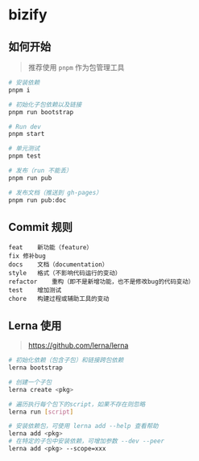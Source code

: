 # bizify

## 如何开始

> 推荐使用 `pnpm` 作为包管理工具

```bash
# 安装依赖
pnpm i

# 初始化子包依赖以及链接
pnpm run bootstrap

# Run dev
pnpm start

# 单元测试
pnpm test

# 发布（run 不能丢）
pnpm run pub

# 发布文档（推送到 gh-pages）
pnpm run pub:doc
```

## Commit 规则

```
feat	新功能（feature）
fix	修补bug
docs	文档（documentation）
style	格式（不影响代码运行的变动）
refactor	重构（即不是新增功能，也不是修改bug的代码变动）
test	增加测试
chore	构建过程或辅助工具的变动
```

## Lerna 使用

> https://github.com/lerna/lerna

```bash
# 初始化依赖（包含子包）和链接跨包依赖
lerna bootstrap

# 创建一个子包
lerna create <pkg>

# 遍历执行每个包下的script，如果不存在则忽略
lerna run [script]

# 安装依赖包，可使用 lerna add --help 查看帮助
lerna add <pkg>
# 在特定的子包中安装依赖，可增加参数 --dev --peer
lerna add <pkg> --scope=xxx
```
